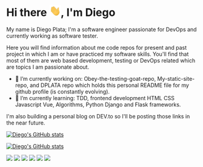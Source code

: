 # Hi there <img src="https://github.com/DPLATA/DPLATA/blob/main/waving_hand.gif" width="30px">, I'm Diego

My name is Diego Plata; I'm a software engineer passionate for DevOps and currently working as software tester. <!--I'm from México and you can find me on , or on .-->

Here you will find information about me code repos for present and past project in which I am or have practiced my software skills. You'll find that most of them are web based development, testing or DevOps related which are topics I am passionate about.

- 🔭 I’m currently working on: Obey-the-testing-goat-repo, My-static-site-repo, and DPLATA repo which holds this personal README file for my github profile (is constantly evolving).
- 🌱 I’m currently learning: TDD, frontend development HTML CSS Javascript Vue, Algorithms, Python Django and Flask frameworks.

I'm also building a personal blog on DEV.to so I'll be posting those links in the near future.

[![Diego's GitHub stats](https://github-readme-stats.vercel.app/api?username=DPLATA)](https://github.com/DPLATA/github-readme-stats)

[![Diego's GitHub stats](https://github-readme-stats.vercel.app/api/top-langs/?username=DPLATA)](https://github.com/DPLATA/github-readme-stats)

![](https://img.shields.io/badge/OS-Linux-informational?style=flat&logo=linux&logoColor=white&color=d74614)
![](https://img.shields.io/badge/Code-Python-informational?style=flat&logo=python&logoColor=366c9c&color=f7ca3e)
![](https://img.shields.io/badge/Code-JavaScript-informational?style=flat&logo=javascript&logoColor=white&color=efd81d)
![](https://img.shields.io/badge/Tools-Docker-informational?style=flat&logo=docker&logoColor=white&color=2391e6)
![](https://img.shields.io/badge/Tools-Kubernetes-informational?style=flat&logo=kubernetes&logoColor=white&color=306adf)
![](https://img.shields.io/badge/Cloud-Digital_Ocean-informational?style=flat&logo=digitalocean&logoColor=white&color=0080FF)

<!--
**DPLATA/DPLATA** is a ✨ _special_ ✨ repository because its `README.md` (this file) appears on your GitHub profile.

Here are some ideas to get you started:

- 🔭 I’m currently working on ...
- 🌱 I’m currently learning ...
- 👯 I’m looking to collaborate on ...
- 🤔 I’m looking for help with ...
- 💬 Ask me about ...
- 📫 How to reach me: ...
- 😄 Pronouns: ...
- ⚡ Fun fact: ...

![](https://img.shields.io/badge/Shell-Bash-informational?style=flat&logo=gnu-bash&logoColor=white&color=2bbc8a)

-->
